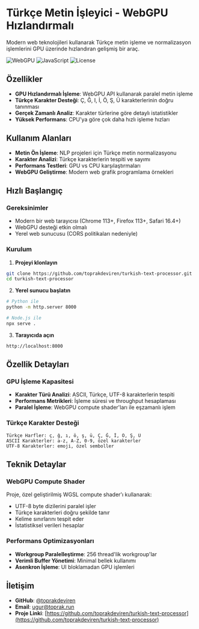 # Türkçe Metin İşleyici - WebGPU Hızlandırmalı

Modern web teknolojileri kullanarak Türkçe metin işleme ve normalizasyon işlemlerini GPU üzerinde hızlandıran gelişmiş bir araç.

![WebGPU](https://img.shields.io/badge/WebGPU-Experimental-orange)
![JavaScript](https://img.shields.io/badge/JavaScript-ES6+-yellow)
![License](https://img.shields.io/badge/License-MIT-green)

## Özellikler

- **GPU Hızlandırmalı İşleme**: WebGPU API kullanarak paralel metin işleme
- **Türkçe Karakter Desteği**: Ç, Ğ, I, İ, Ö, Ş, Ü karakterlerinin doğru tanınması
- **Gerçek Zamanlı Analiz**: Karakter türlerine göre detaylı istatistikler
- **Yüksek Performans**: CPU'ya göre çok daha hızlı işleme hızları

## Kullanım Alanları

- **Metin Ön İşleme**: NLP projeleri için Türkçe metin normalizasyonu
- **Karakter Analizi**: Türkçe karakterlerin tespiti ve sayımı
- **Performans Testleri**: GPU vs CPU karşılaştırmaları
- **WebGPU Geliştirme**: Modern web grafik programlama örnekleri

## Hızlı Başlangıç

### Gereksinimler

- Modern bir web tarayıcısı (Chrome 113+, Firefox 113+, Safari 16.4+)
- WebGPU desteği etkin olmalı
- Yerel web sunucusu (CORS politikaları nedeniyle)

### Kurulum

1. **Projeyi klonlayın**
```bash
git clone https://github.com/toprakdeviren/turkish-text-processor.git
cd turkish-text-processor
```

2. **Yerel sunucu başlatın**
```bash
# Python ile
python -m http.server 8000

# Node.js ile
npx serve .
```

3. **Tarayıcıda açın**
```
http://localhost:8000
```

## Özellik Detayları

### GPU İşleme Kapasitesi

- **Karakter Türü Analizi**: ASCII, Türkçe, UTF-8 karakterlerin tespiti
- **Performans Metrikleri**: İşleme süresi ve throughput hesaplaması
- **Paralel İşleme**: WebGPU compute shader'ları ile eşzamanlı işlem

### Türkçe Karakter Desteği

```
Türkçe Harfler: ç, ğ, ı, ö, ş, ü, Ç, Ğ, İ, Ö, Ş, Ü
ASCII Karakterler: a-z, A-Z, 0-9, özel karakterler
UTF-8 Karakterler: emoji, özel semboller
```

## Teknik Detaylar

### WebGPU Compute Shader

Proje, özel geliştirilmiş WGSL compute shader'ı kullanarak:
- UTF-8 byte dizilerini paralel işler
- Türkçe karakterleri doğru şekilde tanır
- Kelime sınırlarını tespit eder
- İstatistiksel verileri hesaplar

### Performans Optimizasyonları

- **Workgroup Paralelleştirme**: 256 thread'lik workgroup'lar
- **Verimli Buffer Yönetimi**: Minimal bellek kullanımı
- **Asenkron İşleme**: UI bloklamadan GPU işlemleri


## İletişim

- **GitHub**: [@toprakdeviren](https://github.com/toprakdeviren)
- **Email**: ugur@toprak.run
- **Proje Linki**: [https://github.com/toprakdeviren/turkish-text-processor](https://github.com/toprakdeviren/turkish-text-processor)
